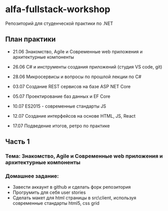 # alfa-fullstack-workshop
Репозиторий для студенческой практики по .NET

## План практики

- 21.06 Знакомство, Agile и Современные web приложения и архитектурные компоненты

- 26.06 С# и инструменты создания приложений (студия VS code, git)

- 28.06 Микросервисы и вопросы по прошлой лекции по С#

- 03.07 Создание REST сервисов на базе ASP NET Core

- 05.07 Проектирование баз данных и EF Core

- 10.07 ES2015 - современные стандарты JS

- 12.07 Создание интерфейсов на основе HTML, JS, React

- 17.07 Подведение итогов, ретро по практике


## Часть 1 
### Тема: Знакомство, Agile и Современные web приложения и архитектурные компоненты

### Домашнее задание:

- Завести аккаунт в github и сделать форк репозитория
- Прогрумить для себя user stories
- Сделать макет для html страницы в src\client, используя современные стандарты html5, css grid
